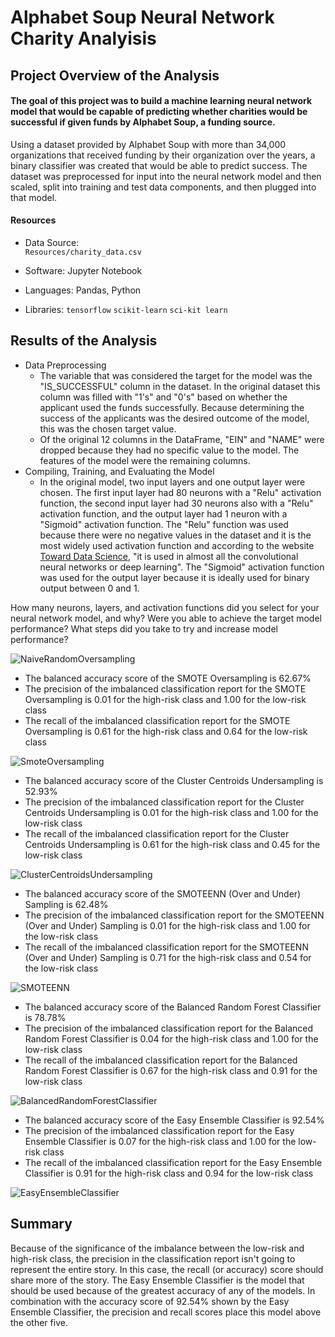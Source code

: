 # Alphabet Soup Neural Network Charity Analyisis


## Project Overview of the Analysis
#### The goal of this project was to build a machine learning neural network model that would be capable of predicting whether charities would be successful if given funds by Alphabet Soup, a funding source.
Using a dataset provided by Alphabet Soup with more than 34,000 organizations that received funding by their organization over the years, a binary classifier was created that would be able to predict success.  The dataset was preprocessed for input into the neural network model and then scaled, split into training and test data components, and then plugged into that model.  

#### Resources
- Data Source: <br>
`Resources/charity_data.csv`

- Software:  Jupyter Notebook
- Languages:  Pandas, Python
- Libraries:  `tensorflow`  `scikit-learn` `sci-kit learn`

  
## Results of the Analysis
* Data Preprocessing
    * The variable that was considered the target for the model was the "IS_SUCCESSFUL" column in the dataset.  In the original dataset this column was filled with "1's" and "0's" based on whether the applicant used the funds successfully.  Because determining the success of the applicants was the desired outcome of the model, this was the chosen target value.
    * Of the original 12 columns in the DataFrame, "EIN" and "NAME" were dropped because they had no specific value to the model.  The features of the model were the remaining columns.
* Compiling, Training, and Evaluating the Model
    * In the original model, two input layers and one output layer were chosen.  The first input layer had 80 neurons with a "Relu" activation function, the second input layer had 30 neurons also with a "Relu" activation function, and the output layer had 1 neuron with a "Sigmoid" activation function.  The "Relu" function was used because there were no negative values in the dataset and it is the most widely used activation function and according to the website <a href= "https://towardsdatascience.com/activation-functions-neural-networks-1cbd9f8d91d6" target="_blank">Toward Data Science</a>, "it is used in almost all the convolutional neural networks or deep learning".  The "Sigmoid" activation function was used for the output layer because it is ideally used for binary output between 0 and 1.

How many neurons, layers, and activation functions did you select for your neural network model, and why?
Were you able to achieve the target model performance?
What steps did you take to try and increase model performance?

![NaiveRandomOversampling](https://user-images.githubusercontent.com/77071776/124400906-8747ff80-dceb-11eb-8a03-f371db85f173.PNG)

* The balanced accuracy score of the SMOTE Oversampling is 62.67%
* The precision of the imbalanced classification report for the SMOTE Oversampling is 0.01 for the high-risk class and 1.00 for the low-risk class
* The recall of the imbalanced classification report for the SMOTE Oversampling is 0.61 for the high-risk class and 0.64 for the low-risk class

![SmoteOversampling](https://user-images.githubusercontent.com/77071776/124400916-97f87580-dceb-11eb-8188-c168a32650c1.PNG)

* The balanced accuracy score of the Cluster Centroids Undersampling is 52.93%
* The precision of the imbalanced classification report for the Cluster Centroids Undersampling is 0.01 for the high-risk class and 1.00 for the low-risk class
* The recall of the imbalanced classification report for the Cluster Centroids Undersampling is 0.61 for the high-risk class and 0.45 for the low-risk class

![ClusterCentroidsUndersampling](https://user-images.githubusercontent.com/77071776/124402077-5b307c80-dcf3-11eb-8ac6-d0e9ce45aaaf.PNG)

* The balanced accuracy score of the SMOTEENN (Over and Under) Sampling is 62.48%
* The precision of the imbalanced classification report for the SMOTEENN (Over and Under) Sampling is 0.01 for the high-risk class and 1.00 for the low-risk class
* The recall of the imbalanced classification report for the SMOTEENN (Over and Under) Sampling is 0.71 for the high-risk class and 0.54 for the low-risk class

![SMOTEENN](https://user-images.githubusercontent.com/77071776/124400926-b8283480-dceb-11eb-8890-1ff3949c8ccf.PNG)

* The balanced accuracy score of the Balanced Random Forest Classifier is 78.78%
* The precision of the imbalanced classification report for the Balanced Random Forest Classifier is 0.04 for the high-risk class and 1.00 for the low-risk class
* The recall of the imbalanced classification report for the Balanced Random Forest Classifier is 0.67 for the high-risk class and 0.91 for the low-risk class

![BalancedRandomForestClassifier](https://user-images.githubusercontent.com/77071776/124400947-dc841100-dceb-11eb-83e0-3decd43cd269.PNG)

* The balanced accuracy score of the Easy Ensemble Classifier is 92.54%
* The precision of the imbalanced classification report for the Easy Ensemble Classifier is 0.07 for the high-risk class and 1.00 for the low-risk class
* The recall of the imbalanced classification report for the Easy Ensemble Classifier is 0.91 for the high-risk class and 0.94 for the low-risk class

![EasyEnsembleClassifier](https://user-images.githubusercontent.com/77071776/124400951-e279f200-dceb-11eb-8ece-d29a3ec4695f.PNG)



## Summary
Because of the significance of the imbalance between the low-risk and high-risk class, the precision in the classification report isn't going to represent the entire story.  In this case, the recall (or accuracy) score should share more of the story.  The Easy Ensemble Classifier is the model that should be used because of the greatest accuracy of any of the models.  In combination with the accuracy score of 92.54% shown by the Easy Ensemble Classifier, the precision and recall scores place this model above the other five.  
